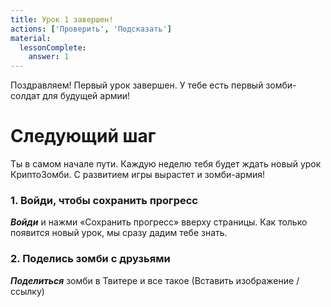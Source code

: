 ```yaml
---
title: Урок 1 завершен!
actions: ['Проверить', 'Подсказать']
material:
  lessonComplete:
    answer: 1
---
```


Поздравляем! Первый урок завершен. У тебе есть первый зомби-солдат для будущей армии!

# Следующий шаг

Ты в самом начале пути. Каждую неделю тебя будет ждать новый урок КриптоЗомби. С развитием игры вырастет и зомби-армия!

### 1. Войди, чтобы сохранить прогресс

**_Войди_** и нажми «Сохранить прогресс» вверху страницы. Как только появится новый урок, мы сразу дадим тебе знать.

### 2. Поделись зомби с друзьями

**_Поделиться_** зомби в Твитере и все такое (Вставить изображение / ссылку)
